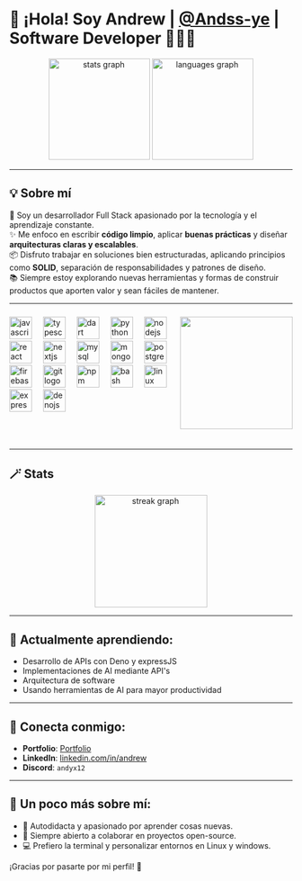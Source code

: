 # 👋 ¡Hola! Soy Andrew | [@Andss-ye](https://github.com/Andss-ye) | Software Developer 🧑🏻‍💻

<div align="center">
    <img src="https://github-readme-stats.vercel.app/api?username=Andss-ye&hide_title=false&hide_rank=false&show_icons=true&include_all_commits=true&count_private=true&disable_animations=false&theme=radical&locale=en&hide_border=false&order=1" height="180" alt="stats graph"  />
  <img src="https://github-readme-stats.vercel.app/api/top-langs?username=Andss-ye&locale=en&hide_title=false&layout=compact&card_width=320&langs_count=5&theme=radical&hide_border=false&order=2" height="180" alt="languages graph" />
</div>

---

## 💡 Sobre mí

🎯 Soy un desarrollador Full Stack apasionado por la tecnología y el aprendizaje constante.  
✨ Me enfoco en escribir **código limpio**, aplicar **buenas prácticas** y diseñar **arquitecturas claras y escalables**.  
📦 Disfruto trabajar en soluciones bien estructuradas, aplicando principios como **SOLID**, separación de responsabilidades y patrones de diseño.  
📚 Siempre estoy explorando nuevas herramientas y formas de construir productos que aporten valor y sean fáciles de mantener.

---

###

<img align="right" height="200" src="https://i.pinimg.com/736x/76/d6/27/76d6278b02cbad2cd81a0469b1495af7.jpg"  />

###

<div align="left">
  <img src="https://cdn.jsdelivr.net/gh/devicons/devicon/icons/javascript/javascript-original.svg" height="40" alt="javascript logo"  />
  <img width="12" />
  <img src="https://cdn.jsdelivr.net/gh/devicons/devicon/icons/typescript/typescript-original.svg" height="40" alt="typescript logo"  />
  <img width="12" />
  <img src="https://cdn.jsdelivr.net/gh/devicons/devicon/icons/dart/dart-original.svg" height="40" alt="dart logo"  />
  <img width="12" />
  <img src="https://cdn.jsdelivr.net/gh/devicons/devicon/icons/python/python-original.svg" height="40" alt="python logo"  />
  <img width="12" />
  <img src="https://cdn.jsdelivr.net/gh/devicons/devicon/icons/nodejs/nodejs-original.svg" height="40" alt="nodejs logo"  />
  <img width="12" />
  <img src="https://cdn.jsdelivr.net/gh/devicons/devicon/icons/react/react-original.svg" height="40" alt="react logo"  />
  <img width="12" />
  <img src="https://cdn.jsdelivr.net/gh/devicons/devicon/icons/nextjs/nextjs-original.svg" height="40" alt="nextjs logo"  />
  <img width="12" />
  <img src="https://cdn.jsdelivr.net/gh/devicons/devicon/icons/mysql/mysql-original.svg" height="40" alt="mysql logo"  />
  <img width="12" />
  <img src="https://cdn.jsdelivr.net/gh/devicons/devicon/icons/mongodb/mongodb-original.svg" height="40" alt="mongodb logo"  />
  <img width="12" />
  <img src="https://cdn.jsdelivr.net/gh/devicons/devicon/icons/postgresql/postgresql-original.svg" height="40" alt="postgresql logo"  />
  <img width="12" />
  <img src="https://cdn.jsdelivr.net/gh/devicons/devicon/icons/firebase/firebase-plain.svg" height="40" alt="firebase logo"  />
  <img width="12" />
  <img src="https://cdn.jsdelivr.net/gh/devicons/devicon/icons/git/git-original.svg" height="40" alt="git logo"  />
  <img width="12" />
  <img src="https://cdn.jsdelivr.net/gh/devicons/devicon/icons/npm/npm-original-wordmark.svg" height="40" alt="npm logo"  />
  <img width="12" />
  <img src="https://cdn.jsdelivr.net/gh/devicons/devicon/icons/bash/bash-original.svg" height="40" alt="bash logo"  />
  <img width="12" />
  <img src="https://cdn.jsdelivr.net/gh/devicons/devicon/icons/linux/linux-original.svg" height="40" alt="linux logo"  />
  <img width="12" />
  <img src="https://cdn.jsdelivr.net/gh/devicons/devicon/icons/express/express-original.svg" height="40" alt="express logo"  />
  <img width="12" />
  <img src="https://cdn.jsdelivr.net/gh/devicons/devicon/icons/denojs/denojs-original.svg" height="40" alt="denojs logo"  />
</div>

###

<br clear="both">

###
---
## 🪄 Stats 

<div align="center">
  <img src="https://streak-stats.demolab.com?user=Andss-ye&locale=en&mode=daily&theme=radical&hide_border=false&border_radius=5&order=3" height="200" alt="streak graph"  />
</div>

---

## 🌱 Actualmente aprendiendo:
- Desarrollo de APIs con Deno y expressJS  
- Implementaciones de AI mediante API's
- Arquitectura de software
- Usando herramientas de AI para mayor productividad

---

## 💼 Conecta conmigo:
- **Portfolio**: [Portfolio](https://andrew-portfolio-uwu.netlify.app/)
- **LinkedIn**: [linkedin.com/in/andrew](https://www.linkedin.com/in/andr%C3%A9s-rodriguez-499363211?lipi=urn%3Ali%3Apage%3Ad_flagship3_profile_view_base_contact_details%3BhUX2M0lmRWK9QT3AxaCKDA%3D%3D) 
- **Discord**: `andyx12`  

---

## 💬 Un poco más sobre mí:
- 🚀 Autodidacta y apasionado por aprender cosas nuevas.  
- 🤝 Siempre abierto a colaborar en proyectos open-source.
- 💻 Prefiero la terminal y personalizar entornos en Linux y windows.  

¡Gracias por pasarte por mi perfil! 🌟
